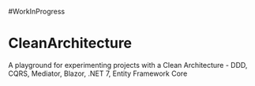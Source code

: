 #WorkInProgress

# CleanArchitecture
A playground for experimenting projects with a Clean Architecture - DDD, CQRS, Mediator, Blazor, .NET 7, Entity Framework Core


